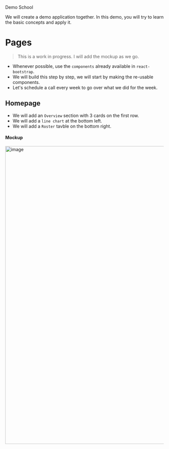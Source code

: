 Demo School

We will create a demo application together. In this demo, you will try to learn the basic concepts and apply it.


# Pages

> This is a work in progress. I will add the mockup as we go.
* Whenever possible, use the `components` already available in `react-bootstrap`.
* We will build this step by step, we will start by making the re-usable components.
* Let's schedule a call every week to go over what we did for the week.

## Homepage

* We will add an `Overview` section with 3 cards on the first row.
* We will add a `line chart` at the bottom left.
* We will add a `Roster` tavble on the bottom right.

#### Mockup
<img width="949" alt="image" src="https://github.com/daniel-august-mentorship/Demo-School/assets/6497134/4c34d7f5-07fe-41ca-8cfc-64ecd3a466b7">

